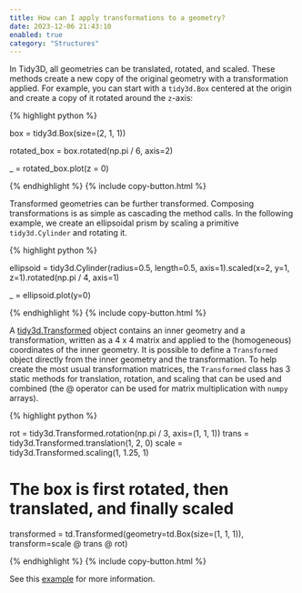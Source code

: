```yaml
---
title: How can I apply transformations to a geometry?
date: 2023-12-06 21:43:10
enabled: true
category: "Structures"
---
```


In Tidy3D, all geometries can be translated, rotated, and scaled. These methods create a new copy of the original geometry with a transformation applied. For example, you can start with a `tidy3d.Box` centered at the origin and create a copy of it rotated around the `z`-axis:

<div markdown class="code-snippet">{% highlight python %}

box = tidy3d.Box(size=(2, 1, 1))

rotated_box = box.rotated(np.pi / 6, axis=2)

_ = rotated_box.plot(z = 0)

{% endhighlight %}
{% include copy-button.html %}</div>

Transformed geometries can be further transformed. Composing transformations is as simple as cascading the method calls. In the following example, we create an ellipsoidal prism by scaling a primitive `tidy3d.Cylinder` and rotating it.

<div markdown class="code-snippet">{% highlight python %}

ellipsoid = tidy3d.Cylinder(radius=0.5, length=0.5, axis=1).scaled(x=2, y=1, z=1).rotated(np.pi / 4, axis=1)

_ = ellipsoid.plot(y=0)

{% endhighlight %}
{% include copy-button.html %}</div>

A [tidy3d.Transformed](https://docs.flexcompute.com/projects/tidy3d/en/latest/api/_autosummary/tidy3d.Transformed.html) object contains an inner geometry and a transformation, written as a 4 x 4 matrix and applied to the (homogeneous) coordinates of the inner geometry. It is possible to define a `Transformed` object directly from the inner geometry and the transformation. To help create the most usual transformation matrices, the `Transformed` class has 3 static methods for translation, rotation, and scaling that can be used and combined (the @ operator can be used for matrix multiplication with `numpy` arrays).

<div markdown class="code-snippet">{% highlight python %}

rot = tidy3d.Transformed.rotation(np.pi / 3, axis=(1, 1, 1))
trans = tidy3d.Transformed.translation(1, 2, 0)
scale = tidy3d.Transformed.scaling(1, 1.25, 1)

# The box is first rotated, then translated, and finally scaled
transformed = td.Transformed(geometry=td.Box(size=(1, 1, 1)), transform=scale @ trans @ rot)

{% endhighlight %}
{% include copy-button.html %}</div>

See this [example](https://www.flexcompute.com/tidy3d/examples/notebooks/GeometryTransformations/) for more information.